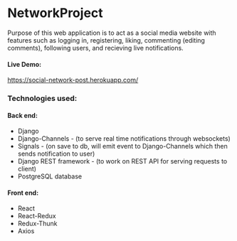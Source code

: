 # NetworkProject

Purpose of this web application is to act as a social media website with features such as logging in, registering, liking, commenting (editing comments), following users, and recieving live notifications.

#### Live Demo:

https://social-network-post.herokuapp.com/

### Technologies used:

#### Back end:

* Django
* Django-Channels - (to serve real time notifications through websockets)
* Signals - (on save to db, will emit event to Django-Channels which then sends notification to user)
* Django REST framework - (to work on REST API for serving requests to client)
* PostgreSQL database

#### Front end:

* React
* React-Redux
* Redux-Thunk
* Axios
